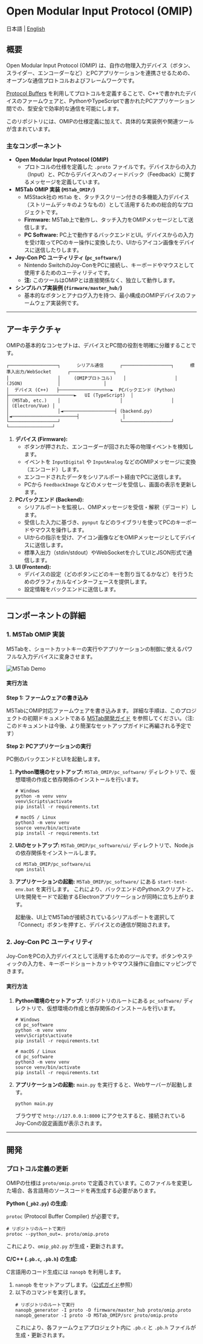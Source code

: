 # Open Modular Input Protocol (OMIP)

日本語 | [English](README.en.md)

## 概要

Open Modular Input Protocol (OMIP) は、自作の物理入力デバイス（ボタン、スライダー、エンコーダーなど）とPCアプリケーションを連携させるための、オープンな通信プロトコルおよびフレームワークです。

[Protocol Buffers](https://protobuf.dev/) を利用してプロトコルを定義することで、C++で書かれたデバイスのファームウェアと、PythonやTypeScriptで書かれたPCアプリケーション間での、型安全で効率的な通信を可能にします。

このリポジトリには、OMIPの仕様定義に加えて、具体的な実装例や関連ツールが含まれています。

### 主なコンポーネント

*   **Open Modular Input Protocol (OMIP)**
    *   プロトコルの仕様を定義した `.proto` ファイルです。デバイスからの入力（Input）と、PCからデバイスへのフィードバック（Feedback）に関するメッセージを定義しています。
*   **M5Tab OMIP 実装 (`M5Tab_OMIP/`)**
    *   M5Stack社の `M5Tab` を、タッチスクリーン付きの多機能入力デバイス（ストリームデッキのようなもの）として活用するための総合的なプロジェクトです。
    *   **Firmware:** M5Tab上で動作し、タッチ入力をOMIPメッセージとして送信します。
    *   **PC Software:** PC上で動作するバックエンドとUI。デバイスからの入力を受け取ってPCのキー操作に変換したり、UIからアイコン画像をデバイスに送信したりします。
*   **Joy-Con PC ユーティリティ (`pc_software/`)**
    *   Nintendo SwitchのJoy-ConをPCに接続し、キーボードやマウスとして使用するためのユーティリティです。
    *   **注:** このツールはOMIPとは直接関係なく、独立して動作します。
*   **シンプルハブ実装例 (`firmware/master_hub/`)**
    *   基本的なボタンとアナログ入力を持つ、最小構成のOMIPデバイスのファームウェア実装例です。

---

## アーキテクチャ

OMIPの基本的なコンセプトは、デバイスとPC間の役割を明確に分離することです。

```
┌──────────────────┐      シリアル通信      ┌──────────────────┐      標準入出力/WebSocket      ┌────────────────┐
│                  │     (OMIPプロトコル)    │                  │         (JSON)             │                │
│  デバイス (C++)   ├───────────────────►  PCバックエンド (Python)  ├────────────────────────►   UI (TypeScript)  │
│ (M5Tab, etc.)    │                      │                  │                            │ (Electron/Vue) │
│                  │◄───────────────────┤ (backend.py)     │◄────────────────────────┤                │
└──────────────────┘                      └──────────────────┘                            └────────────────┘
```

1.  **デバイス (Firmware):**
    *   ボタンが押された、エンコーダーが回された等の物理イベントを検知します。
    *   イベントを `InputDigital` や `InputAnalog` などのOMIPメッセージに変換（エンコード）します。
    *   エンコードされたデータをシリアルポート経由でPCに送信します。
    *   PCから `FeedbackImage` などのメッセージを受信し、画面の表示を更新します。
2.  **PCバックエンド (Backend):**
    *   シリアルポートを監視し、OMIPメッセージを受信・解釈（デコード）します。
    *   受信した入力に基づき、`pynput` などのライブラリを使ってPCのキーボードやマウスを操作します。
    *   UIからの指示を受け、アイコン画像などをOMIPメッセージとしてデバイスに送信します。
    *   標準入出力（stdin/stdout）やWebSocketを介してUIとJSON形式で通信します。
3.  **UI (Frontend):**
    *   デバイスの設定（どのボタンにどのキーを割り当てるかなど）を行うためのグラフィカルなインターフェースを提供します。
    *   設定情報をバックエンドに送信します。

---

## コンポーネントの詳細

### 1. M5Tab OMIP 実装

M5Tabを、ショートカットキーの実行やアプリケーションの制御に使えるパワフルな入力デバイスに変身させます。

![M5Tab Demo](https://place-hold.it/600x400?text=M5Tab+OMIP+Demo)

#### 実行方法

**Step 1: ファームウェアの書き込み**

M5TabにOMIP対応ファームウェアを書き込みます。
詳細な手順は、このプロジェクトの初期ドキュメントである [M5Tab開発ガイド](M5Tab_OMIP/readme.md) を参照してください。（注: このドキュメントは今後、より簡潔なセットアップガイドに再編される予定です）

**Step 2: PCアプリケーションの実行**

PC側のバックエンドとUIを起動します。

1.  **Python環境のセットアップ:**
    `M5Tab_OMIP/pc_software/` ディレクトリで、仮想環境の作成と依存関係のインストールを行います。
    ```shell
    # Windows
    python -m venv venv
    venv\Scripts\activate
    pip install -r requirements.txt

    # macOS / Linux
    python3 -m venv venv
    source venv/bin/activate
    pip install -r requirements.txt
    ```

2.  **UIのセットアップ:**
    `M5Tab_OMIP/pc_software/ui/` ディレクトリで、Node.jsの依存関係をインストールします。
    ```shell
    cd M5Tab_OMIP/pc_software/ui
    npm install
    ```

3.  **アプリケーションの起動:**
    `M5Tab_OMIP/pc_software/` にある `start-test-env.bat` を実行します。
    これにより、バックエンドのPythonスクリプトと、UIを開発モードで起動するElectronアプリケーションが同時に立ち上がります。

    起動後、UI上でM5Tabが接続されているシリアルポートを選択して「Connect」ボタンを押すと、デバイスとの通信が開始されます。

### 2. Joy-Con PC ユーティリティ

Joy-ConをPCの入力デバイスとして活用するためのツールです。ボタンやスティックの入力を、キーボードショートカットやマウス操作に自由にマッピングできます。

#### 実行方法

1.  **Python環境のセットアップ:**
    リポジトリのルートにある `pc_software/` ディレクトリで、仮想環境の作成と依存関係のインストールを行います。
    ```shell
    # Windows
    cd pc_software
    python -m venv venv
    venv\Scripts\activate
    pip install -r requirements.txt

    # macOS / Linux
    cd pc_software
    python3 -m venv venv
    source venv/bin/activate
    pip install -r requirements.txt
    ```

2.  **アプリケーションの起動:**
    `main.py` を実行すると、Webサーバーが起動します。
    ```shell
    python main.py
    ```
    ブラウザで `http://127.0.0.1:8000` にアクセスすると、接続されているJoy-Conの設定画面が表示されます。

---

## 開発

### プロトコル定義の更新

OMIPの仕様は `proto/omip.proto` で定義されています。このファイルを変更した場合、各言語用のソースコードを再生成する必要があります。

**Python (`_pb2.py`) の生成:**

`protoc` (Protocol Buffer Compiler) が必要です。
```shell
# リポジトリのルートで実行
protoc --python_out=. proto/omip.proto
```
これにより、`omip_pb2.py` が生成・更新されます。

**C/C++ (`.pb.c`, `.pb.h`) の生成:**

C言語用のコード生成には `nanopb` を利用します。

1.  `nanopb` をセットアップします。（[公式ガイド](https://jpa.kapsi.fi/nanopb/docs/generator.html)参照）
2.  以下のコマンドを実行します。
    ```shell
    # リポジトリのルートで実行
    nanopb_generator -I proto -D firmware/master_hub proto/omip.proto
    nanopb_generator -I proto -D M5Tab_OMIP/src proto/omip.proto
    ```
    これにより、各ファームウェアプロジェクト内に `.pb.c` と `.pb.h` ファイルが生成・更新されます。
